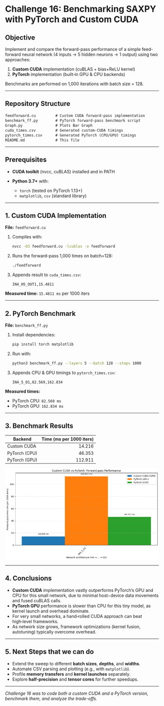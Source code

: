 # Challenge 16: Benchmarking SAXPY with PyTorch and Custom CUDA

## Objective

Implement and compare the forward-pass performance of a simple feed-forward neural network (4 inputs → 5 hidden neurons → 1 output) using two approaches:

1. **Custom CUDA** implementation (cuBLAS + bias+ReLU kernel)
2. **PyTorch** implementation (built‑in GPU & CPU backends)

Benchmarks are performed on 1,000 iterations with batch size = 128.

---

## Repository Structure

```
feedforward.cu         # Custom CUDA forward-pass implementation
benchmark_ff.py        # PyTorch forward-pass benchmark script
Graph.py               # Plots Bar Graph
cuda_times.csv         # Generated custom-CUDA timings
pytorch_times.csv      # Generated PyTorch (CPU/GPU) timings
README.md              # This file
```

---

## Prerequisites

* **CUDA toolkit** (nvcc, cuBLAS) installed and in PATH
* **Python 3.7+** with:

  * `torch` (tested on PyTorch 1.13+)
  * `matplotlib`, `csv` (standard library)

---

## 1. Custom CUDA Implementation

**File:** `feedforward.cu`

1. Compiles with:

   ```bash
   nvcc -O3 feedforward.cu -lcublas -o feedforward
   ```
2. Runs the forward-pass 1,000 times on batch=128:

   ```bash
   ./feedforward
   ```
3. Appends result to `cuda_times.csv`:

   ```csv
   IN4_H5_OUT1,15.4811
   ```

**Measured time:** `15.4811 ms` per 1000 iters

---

## 2. PyTorch Benchmark

**File:** `benchmark_ff.py`

1. Install dependencies:

   ```bash
   pip install torch matplotlib
   ```
2. Run with:

   ```bash
   python3 benchmark_ff.py --layers 5 --batch 128 --steps 1000
   ```
3. Appends CPU & GPU timings to `pytorch_times.csv`:

   ```csv
   IN4_5_O1,82.569,162.834
   ```

**Measured times:**

* PyTorch CPU: `82.569 ms`
* PyTorch GPU: `162.834 ms`

---

## 3. Benchmark Results

| Backend       | Time (ms per 1000 iters) |
| ------------- | -----------------------: |
| Custom CUDA   |                  14.216  |
| PyTorch (CPU) |                  46.353  |
| PyTorch (GPU) |                  112.911 |

![Performance Comparison](Plot.png)


---

## 4. Conclusions

* **Custom CUDA** implementation vastly outperforms PyTorch’s GPU and CPU for this small network, due to minimal host−device data movements and fused cuBLAS calls.
* **PyTorch GPU** performance is slower than CPU for this tiny model, as kernel launch and overhead dominate.
* For very small networks, a hand‑rolled CUDA approach can beat high‑level frameworks.
* As network size grows, framework optimizations (kernel fusion, autotuning) typically overcome overhead.

---

## 5. Next Steps that we can do

* Extend the sweep to different **batch sizes**, **depths**, and **widths**.
* Automate CSV parsing and plotting (e.g., with `matplotlib`).
* Profile **memory transfers** and **kernel launches** separately.
* Explore **half-precision** and **tensor cores** for further speedups.

---

*Challenge 16 was to code both a custom CUDA and a PyTorch version, benchmark them, and analyze the trade-offs.*
